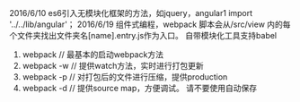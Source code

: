2016/6/10
es6引入无模块化框架的方法，如jquery，angular1
import '../../lib/angular'；
2016/6/19
组件式编程，webpack 脚本会从/src/view 内的每个文件夹找出文件夹名[name].entry.js作为入口。
自带模块化工具支持babel
1. webpack // 最基本的启动webpack方法
2. webpack -w // 提供watch方法，实时进行打包更新
3. webpack -p // 对打包后的文件进行压缩，提供production
4. webpack -d // 提供source map，方便调试。
请不要使用自动保存